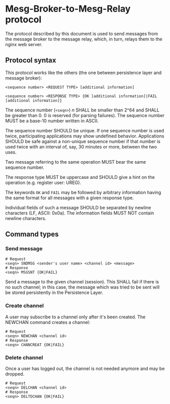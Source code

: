 # Mesg-Broker-to-Mesg-Relay protocol

The protocol described by this document is used to send messages from the message broker
to the message relay, which, in turn, relays them to the nginx web server.

## Protocol syntax

This protocol works like the others (the one between persistence layer and message broker):

    <sequence number> <REQUEST TYPE> [additional information]

    <sequence number> <RESPONSE TYPE> {OK [additional information]|FAIL [additional information]}

The sequence number (`<seqn>`) *n* SHALL be smaller than 2^64 and SHALL be greater than 0. 0 is reserved (for parsing failures).
The sequence number MUST be a base-10 number written in ASCII.

The sequence number SHOULD be unique. If one sequence number is used twice, participating applications may show
undefined behavior. Applications SHOULD be safe against a non-unique sequence number if that number is used
twice with an interval of, say, 30 minutes or more, between the two uses.

Two message referring to the same operation MUST bear the same sequence number.

The response type MUST be uppercase and SHOULD give a hint on the operation (e.g. register user: UREG).

The keywords `OK` and `FAIL` may be followed by arbitrary information having the same format for all messages with
a given response type.

Individual fields of such a message SHOULD be separated by newline characters (LF, ASCII: 0x0a). The information
fields MUST NOT contain newline characters.

## Command types

### Send message

    # Request
    <seqn> SNDMSG <sender's user name> <channel id> <message>
    # Response
    <seqn> MSGSNT {OK|FAIL}

Send a message to the given channel (session). This SHALL fail if there is no such channel; in this case, the message
which was tried to be sent will be stored persistently in the Persistence Layer.

### Create channel

A user may subscribe to a channel only after it's been created. The NEWCHAN command creates a channel:

    # Request
    <seqn> NEWCHAN <channel id>
    # Response
    <seqn> CHANCREAT {OK|FAIL}

### Delete channel

Once a user has logged out, the channel is not needed anymore and may be dropped.

    # Request
    <seqn> DELCHAN <channel id>
    # Response
    <seqn> DELTDCHAN {OK|FAIL}


